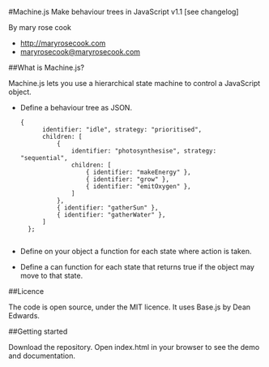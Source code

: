 #Machine.js
Make behaviour trees in JavaScript
v1.1 [see changelog]

By mary rose cook

* http://maryrosecook.com
* maryrosecook@maryrosecook.com

##What is Machine.js?

Machine.js lets you use a hierarchical state machine to control a JavaScript object.

* Define a behaviour tree as JSON.
    <pre><code>{
        identifier: "idle", strategy: "prioritised",
        children: [
            {
                identifier: "photosynthesise", strategy: "sequential",
                children: [
                    { identifier: "makeEnergy" },
                    { identifier: "grow" },
                    { identifier: "emitOxygen" },
                ]
            },
            { identifier: "gatherSun" },
            { identifier: "gatherWater" },
        ]
    };
    </code></pre>

* Define on your object a function for each state where action is taken.

* Define a can function for each state that returns true if the object may move to that state.

##Licence

The code is open source, under the MIT licence.  It uses Base.js by Dean Edwards.

##Getting started

Download the repository.  Open index.html in your browser to see the demo and documentation.